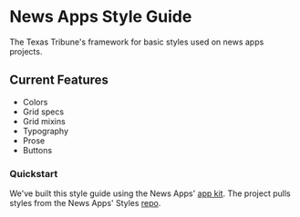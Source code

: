 # News Apps Style Guide

The Texas Tribune's framework for basic styles used on news apps projects. 

## Current Features

+ Colors
+ Grid specs
+ Grid mixins
+ Typography
+ Prose
+ Buttons

### Quickstart 

We've built this style guide using the News Apps' [app kit](https://github.com/texastribune/newsapps-graphic-kit/blob/master/README.md). The project pulls styles from the News Apps' Styles [repo](https://github.com/texastribune/newsapps-styles). 




